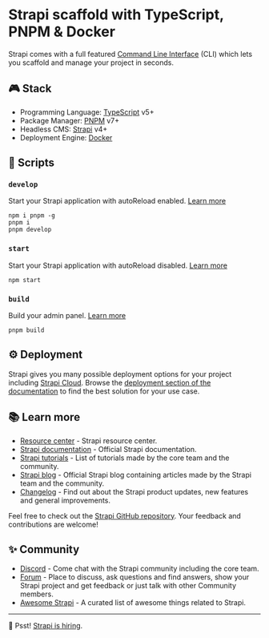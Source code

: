 # Strapi scaffold with TypeScript, PNPM & Docker

Strapi comes with a full featured [Command Line Interface][1] (CLI) which lets you scaffold and manage your project in seconds.

## 🎮 Stack

-   Programming Language: [TypeScript][2] v5+
-   Package Manager: [PNPM][3] v7+
-   Headless CMS: [Strapi][4] v4+
-   Deployment Engine: [Docker][5]

## 🚀 Scripts

### `develop`

Start your Strapi application with autoReload enabled. [Learn more][6]

```shell
npm i pnpm -g
pnpm i
pnpm develop
```

### `start`

Start your Strapi application with autoReload disabled. [Learn more][7]

```shell
npm start
```

### `build`

Build your admin panel. [Learn more][8]

```shell
pnpm build
```

## ⚙️ Deployment

Strapi gives you many possible deployment options for your project including [Strapi Cloud][9]. Browse the [deployment section of the documentation][10] to find the best solution for your use case.

## 📚 Learn more

-   [Resource center][11] - Strapi resource center.
-   [Strapi documentation][12] - Official Strapi documentation.
-   [Strapi tutorials][13] - List of tutorials made by the core team and the community.
-   [Strapi blog][14] - Official Strapi blog containing articles made by the Strapi team and the community.
-   [Changelog][15] - Find out about the Strapi product updates, new features and general improvements.

Feel free to check out the [Strapi GitHub repository][16]. Your feedback and contributions are welcome!

## ✨ Community

-   [Discord][17] - Come chat with the Strapi community including the core team.
-   [Forum][18] - Place to discuss, ask questions and find answers, show your Strapi project and get feedback or just talk with other Community members.
-   [Awesome Strapi][19] - A curated list of awesome things related to Strapi.

---

🤫 Psst! [Strapi is hiring][20].

[1]: https://docs.strapi.io/dev-docs/cli
[2]: https://www.typescriptlang.org/
[3]: https://pnpm.io/
[4]: https://strapi.io/
[5]: https://www.docker.com/
[6]: https://docs.strapi.io/dev-docs/cli#strapi-develop
[7]: https://docs.strapi.io/dev-docs/cli#strapi-start
[8]: https://docs.strapi.io/dev-docs/cli#strapi-build
[9]: https://cloud.strapi.io/
[10]: https://docs.strapi.io/dev-docs/deployment
[11]: https://strapi.io/resource-center
[12]: https://docs.strapi.io/
[13]: https://strapi.io/tutorials
[14]: https://strapi.io/blog
[15]: https://strapi.io/changelog
[16]: https://github.com/strapi/strapi
[17]: https://discord.strapi.io/
[18]: https://forum.strapi.io/
[19]: https://github.com/strapi/awesome-strapi
[20]: https://strapi.io/careers
